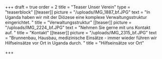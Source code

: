 +++
draft = true
order = 2
title = "Teaser Unser Verein"
type = "teaserblock"
[[teaser]]
picture = "/uploads/IMG_1887_bf.JPG"
text = "In Uganda haben wir mit der Diözese eine komplexe Verwaltungsstruktur eingerichtet. "
title = "Verwaltungsstruktur"
[[teaser]]
picture = "/uploads/IMG_2224_bf.JPG"
text = "Nehmen Sie gerne mit uns Kontakt auf. "
title = "Kontakt"
[[teaser]]
picture = "/uploads/IMG_2315_bf.JPG"
text = "Brunnenbau, Hausbau, medizinische Einsätze - immer wieder führen wir Hilfseinsätze vor Ort in Uganda durch. "
title = "Hilfseinsätze vor Ort"

+++
